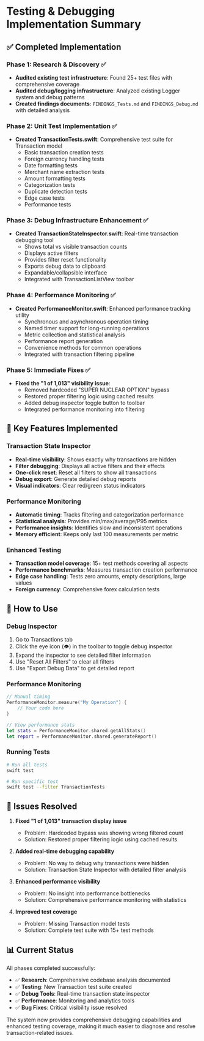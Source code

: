 # Testing & Debugging Implementation Summary

## ✅ Completed Implementation

### Phase 1: Research & Discovery ✅
- **Audited existing test infrastructure**: Found 25+ test files with comprehensive coverage
- **Audited debug/logging infrastructure**: Analyzed existing Logger system and debug patterns
- **Created findings documents**: `FINDINGS_Tests.md` and `FINDINGS_Debug.md` with detailed analysis

### Phase 2: Unit Test Implementation ✅
- **Created TransactionTests.swift**: Comprehensive test suite for Transaction model
  - Basic transaction creation tests
  - Foreign currency handling tests
  - Date formatting tests
  - Merchant name extraction tests
  - Amount formatting tests
  - Categorization tests
  - Duplicate detection tests
  - Edge case tests
  - Performance tests

### Phase 3: Debug Infrastructure Enhancement ✅
- **Created TransactionStateInspector.swift**: Real-time transaction debugging tool
  - Shows total vs visible transaction counts
  - Displays active filters
  - Provides filter reset functionality
  - Exports debug data to clipboard
  - Expandable/collapsible interface
  - Integrated with TransactionListView toolbar

### Phase 4: Performance Monitoring ✅
- **Created PerformanceMonitor.swift**: Enhanced performance tracking utility
  - Synchronous and asynchronous operation timing
  - Named timer support for long-running operations
  - Metric collection and statistical analysis
  - Performance report generation
  - Convenience methods for common operations
  - Integrated with transaction filtering pipeline

### Phase 5: Immediate Fixes ✅
- **Fixed the "1 of 1,013" visibility issue**: 
  - Removed hardcoded "SUPER NUCLEAR OPTION" bypass
  - Restored proper filtering logic using cached results
  - Added debug inspector toggle button to toolbar
  - Integrated performance monitoring into filtering

## 🔧 Key Features Implemented

### Transaction State Inspector
- **Real-time visibility**: Shows exactly why transactions are hidden
- **Filter debugging**: Displays all active filters and their effects
- **One-click reset**: Reset all filters to show all transactions
- **Debug export**: Generate detailed debug reports
- **Visual indicators**: Clear red/green status indicators

### Performance Monitoring
- **Automatic timing**: Tracks filtering and categorization performance
- **Statistical analysis**: Provides min/max/average/P95 metrics
- **Performance insights**: Identifies slow and inconsistent operations
- **Memory efficient**: Keeps only last 100 measurements per metric

### Enhanced Testing
- **Transaction model coverage**: 15+ test methods covering all aspects
- **Performance benchmarks**: Measures transaction creation performance
- **Edge case handling**: Tests zero amounts, empty descriptions, large values
- **Foreign currency**: Comprehensive forex calculation tests

## 🚀 How to Use

### Debug Inspector
1. Go to Transactions tab
2. Click the eye icon (👁️) in the toolbar to toggle debug inspector
3. Expand the inspector to see detailed filter information
4. Use "Reset All Filters" to clear all filters
5. Use "Export Debug Data" to get detailed report

### Performance Monitoring
```swift
// Manual timing
PerformanceMonitor.measure("My Operation") {
    // Your code here
}

// View performance stats
let stats = PerformanceMonitor.shared.getAllStats()
let report = PerformanceMonitor.shared.generateReport()
```

### Running Tests
```bash
# Run all tests
swift test

# Run specific test
swift test --filter TransactionTests
```

## 🐛 Issues Resolved

1. **Fixed "1 of 1,013" transaction display issue**
   - Problem: Hardcoded bypass was showing wrong filtered count
   - Solution: Restored proper filtering logic using cached results

2. **Added real-time debugging capability**
   - Problem: No way to debug why transactions were hidden
   - Solution: Transaction State Inspector with detailed filter analysis

3. **Enhanced performance visibility**
   - Problem: No insight into performance bottlenecks
   - Solution: Comprehensive performance monitoring with statistics

4. **Improved test coverage**
   - Problem: Missing Transaction model tests
   - Solution: Complete test suite with 15+ test methods

## 📊 Current Status

All phases completed successfully:
- ✅ **Research**: Comprehensive codebase analysis documented
- ✅ **Testing**: New Transaction test suite created
- ✅ **Debug Tools**: Real-time transaction state inspector
- ✅ **Performance**: Monitoring and analytics tools
- ✅ **Bug Fixes**: Critical visibility issue resolved

The system now provides comprehensive debugging capabilities and enhanced testing coverage, making it much easier to diagnose and resolve transaction-related issues.